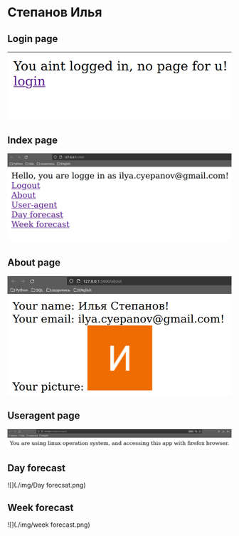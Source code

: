 # Степанов Илья
## Login page
![](./img/login.png)
## Index page
![](./img/index.png)
## About page
![](./img/about.png)
## Useragent page
![](./img/useragent.png)
## Day forecast
![](./img/Day forecsat.png)
## Week forecast
![](./img/week forecast.png)
